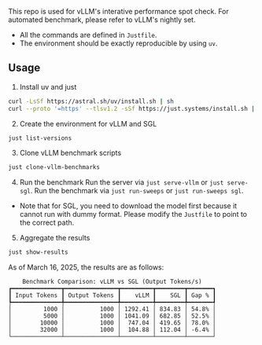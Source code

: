 This repo is used for vLLM's interative performance spot check.
For automated benchmark, please refer to vLLM's nightly set.

* All the commands are defined in `Justfile`.
* The environment should be exactly reproducible by using `uv`.

## Usage

1. Install uv and just
```bash
curl -LsSf https://astral.sh/uv/install.sh | sh
curl --proto '=https' --tlsv1.2 -sSf https://just.systems/install.sh | bash -s -- --to /usr/local/bin
```

2. Create the environment for vLLM and SGL
```bash
just list-versions
```

3. Clone vLLM benchmark scripts
```bash
just clone-vllm-benchmarks
```

4. Run the benchmark
Run the server via `just serve-vllm` or `just serve-sgl`.
Run the benchmark via `just run-sweeps` or `just run-sweeps sgl`.

* Note that for SGL, you need to download the model first because it cannot run with dummy format.
  Please modify the `Justfile` to point to the correct path.

5. Aggregate the results
```bash
just show-results
```

As of March 16, 2025, the results are as follows:
```
    Benchmark Comparison: vLLM vs SGL (Output Tokens/s)
┏━━━━━━━━━━━━━━┳━━━━━━━━━━━━━━━┳━━━━━━━━━┳━━━━━━━━┳━━━━━━━┓
┃ Input Tokens ┃ Output Tokens ┃    vLLM ┃    SGL ┃ Gap % ┃
┡━━━━━━━━━━━━━━╇━━━━━━━━━━━━━━━╇━━━━━━━━━╇━━━━━━━━╇━━━━━━━┩
│         1000 │          1000 │ 1292.41 │ 834.83 │ 54.8% │
│         5000 │          1000 │ 1041.09 │ 682.85 │ 52.5% │
│        10000 │          1000 │  747.04 │ 419.65 │ 78.0% │
│        32000 │          1000 │  104.88 │ 112.04 │ -6.4% │
└──────────────┴───────────────┴─────────┴────────┴───────┘
```
